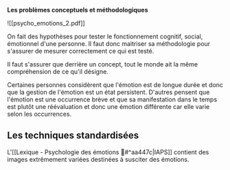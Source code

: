 **Les problèmes conceptuels et méthodologiques**

![[psycho_emotions_2.pdf]]

On fait des hypothèses pour tester le fonctionnement cognitif, social, émotionnel d'une personne. Il faut donc maitriser sa méthodologie pour s'assurer de mesurer correctement ce qui est testé.

Il faut s'assurer que derrière un concept, tout le monde ait la même compréhension de ce qu'il désigne.


Certaines personnes considèrent que l'émotion est de longue durée et donc que la gestion de l'émotion est un état persistent. D'autres pensent que l'émotion est une occurrence brève et que sa manifestation dans le temps est plutôt une réévaluation et donc une émotion différente car elle varie selon les occurrences.


## Les techniques standardisées

L'[[Lexique - Psychologie des émotions 📖#^aa447c|IAPS]] contient des images extrêmement variées destinées à susciter des émotions.
